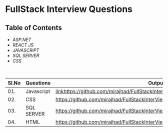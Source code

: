 # FullStack Interview Questions



## Table of Contents

* *ASP.NET*
* *REACT JS*
* *JAVASCRIPT*
* *SQL SERVER*
* *CSS*

<br/>

|Sl.No| Questions                                                                         | Output |
|-----|-----------------------------------------------------------------------------------|--------------------------------------------------------------------|
| 01.|Javascript| [link](https://github.com/mirajhad/FullStackInterViewQuestions/blob/main/JavaScript)https://github.com/mirajhad/FullStackInterViewQuestions/blob/main/JavaScript |
| 02.| CSS      | https://github.com/mirajhad/FullStackInterViewQuestions/blob/main/CSS      |
| 03.| SQL SERVER| https://github.com/mirajhad/FullStackInterViewQuestions/blob/main/SQL%20SERVER|
| 04.| HTML      | https://github.com/mirajhad/FullStackInterViewQuestions/blob/main/Html     |
